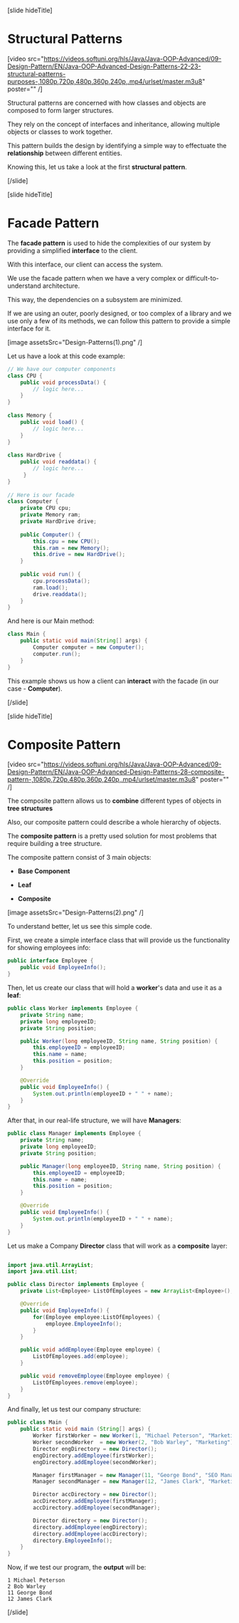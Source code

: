 [slide hideTitle]

# Structural Patterns

[video src="https://videos.softuni.org/hls/Java/Java-OOP-Advanced/09-Design-Pattern/EN/Java-OOP-Advanced-Design-Patterns-22-23-structural-patterns-purposes-,1080p,720p,480p,360p,240p,.mp4/urlset/master.m3u8" poster="" /]

Structural patterns are concerned with how classes and objects are composed to form larger structures.

They rely on the concept of interfaces and inheritance, allowing multiple objects or classes to work together.

This pattern builds the design by identifying a simple way to effectuate the **relationship** between different entities.

Knowing this, let us take a look at the first **structural pattern**.

[/slide]

[slide hideTitle]

# Facade Pattern

The **facade pattern** is used to hide the complexities of our system by providing a simplified **interface** to the client. 

With this interface, our client can access the system.

We use the facade pattern when we have a very complex or difficult-to-understand architecture.

This way, the dependencies on a subsystem are minimized.

If we are using an outer, poorly designed, or too complex of a library and we use only a few of its methods, we can follow this pattern to provide a simple interface for it.

[image assetsSrc="Design-Patterns(1).png" /]

Let us have a look at this code example:

``` java
// We have our computer components
class CPU {
    public void processData() {
        // logic here...
    }
}
 
class Memory {
    public void load() { 
        // logic here...
    }
}
 
class HardDrive {
    public void readdata() {
        // logic here...
     }
}
 
// Here is our facade
class Computer {
    private CPU cpu;
    private Memory ram;
    private HardDrive drive;
 
    public Computer() {
        this.cpu = new CPU();
        this.ram = new Memory();
        this.drive = new HardDrive();
    }
 
    public void run() {
        cpu.processData();
        ram.load();
        drive.readdata();
    }
}
```

And here is our Main method:
``` java
class Main {
    public static void main(String[] args) {
        Computer computer = new Computer();
        computer.run();
    }
}
```

This example shows us how a client can **interact** with the facade (in our case - **Computer**).

[/slide]

[slide hideTitle]

# Composite Pattern

[video src="https://videos.softuni.org/hls/Java/Java-OOP-Advanced/09-Design-Pattern/EN/Java-OOP-Advanced-Design-Patterns-28-composite-pattern-,1080p,720p,480p,360p,240p,.mp4/urlset/master.m3u8" poster="" /]

The composite pattern allows us to **combine** different types of objects in **tree structures**

Also, our composite pattern could describe a whole hierarchy of objects.

The **composite pattern** is a pretty used solution for most problems that require building a tree structure.

The composite pattern consist of 3 main objects:

- **Base Component**

- **Leaf**

- **Composite**

[image assetsSrc="Design-Patterns(2).png" /]

To understand better, let us see this simple code.

First, we create a simple interface class that will provide us the functionality for showing employees info:

``` java
public interface Employee {
    public void EmployeeInfo();
}
```

Then, let us create our class that will hold a **worker**'s data and use it as a **leaf**:

``` java
public class Worker implements Employee {
    private String name;
    private long employeeID;
    private String position;

    public Worker(long employeeID, String name, String position) {
        this.employeeID = employeeID;
        this.name = name;
        this.position = position;
    }

    @Override
    public void EmployeeInfo() {
        System.out.println(employeeID + " " + name);
    }
}
```

After that, in our real-life structure, we will have **Managers**:

``` java
public class Manager implements Employee {
    private String name;
    private long employeeID;
    private String position;

    public Manager(long employeeID, String name, String position) {
        this.employeeID = employeeID;
        this.name = name;
        this.position = position;
    }

    @Override
    public void EmployeeInfo() {
        System.out.println(employeeID + " " + name);
    }
}
```

Let us make a Company **Director** class that will work as a **composite** layer:

``` java

import java.util.ArrayList;
import java.util.List;

public class Director implements Employee {
    private List<Employee> ListOfEmployees = new ArrayList<Employee>();

    @Override
    public void EmployeeInfo() {
        for(Employee employee:ListOfEmployees) {
            employee.EmployeeInfo();
        }
    }

    public void addEmployee(Employee employee) {
        ListOfEmployees.add(employee);
    }

    public void removeEmployee(Employee employee) {
        ListOfEmployees.remove(employee);
    }
}
```

And finally, let us test our company structure:

``` java
public class Main {
    public static void main (String[] args) {
        Worker firstWorker = new Worker(1, "Michael Peterson", "Marketing");
        Worker secondWorker  = new Worker(2, "Bob Warley", "Marketing");
        Director engDirectory = new Director();
        engDirectory.addEmployee(firstWorker);
        engDirectory.addEmployee(secondWorker);

        Manager firstManager = new Manager(11, "George Bond", "SEO Manager");
        Manager secondManager = new Manager(12, "James Clark", "Marketing Manager");

        Director accDirectory = new Director();
        accDirectory.addEmployee(firstManager);
        accDirectory.addEmployee(secondManager);

        Director directory = new Director();
        directory.addEmployee(engDirectory);
        directory.addEmployee(accDirectory);
        directory.EmployeeInfo();
    }
}
```

Now, if we test our program, the **output** will be:

```
1 Michael Peterson
2 Bob Warley
11 George Bond
12 James Clark
```
[/slide]

